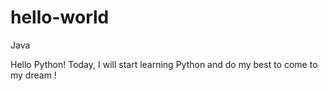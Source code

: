 # hello-world
Java

Hello Python!
    Today, I will start learning Python and do my best to come to my dream !
